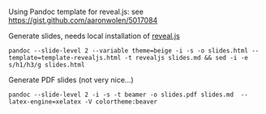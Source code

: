 
Using Pandoc template for reveal.js: see https://gist.github.com/aaronwolen/5017084

Generate slides, needs local installation of [reveal.js](https://github.com/hakimel/reveal.js)

```
pandoc --slide-level 2 --variable theme=beige -i -s -o slides.html --template=template-revealjs.html -t revealjs slides.md && sed -i -e s/h1/h3/g slides.html
```

Generate PDF slides (not very nice...)

``` 
pandoc --slide-level 2 -i -s -t beamer -o slides.pdf slides.md  --latex-engine=xelatex -V colortheme:beaver 
```
